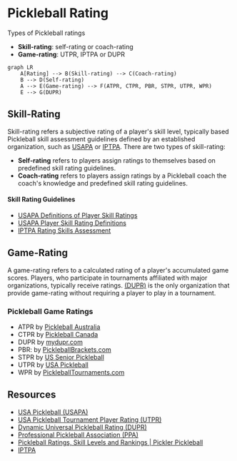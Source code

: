 # Pickleball Rating
Types of Pickleball ratings
- **Skill-rating**: self-rating or coach-rating
- **Game-rating**: UTPR, IPTPA or DUPR

```mermaid
graph LR
    A[Rating] --> B(Skill-rating) --> C(Coach-rating)
    B --> D(Self-rating)
    A --> E(Game-rating) --> F(ATPR, CTPR, PBR, STPR, UTPR, WPR)
    E --> G(DUPR)
```


## Skill-Rating

Skill-rating refers a subjective rating of a player's skill level, typically based  Pickleball skill assessment guidelines defined by an established organization, such as [USAPA](https://usapickleball.org/tournaments/tournament-player-ratings) or [IPTPA](https://iptpa.com).  There are two types of skill-rating: 

- **Self-rating** refers to players assign ratings to themselves based on predefined skill rating guidelines.
- **Coach-rating** refers to players assign ratings by a Pickleball coach the coach's knowledge and predefined skill rating guidelines.

#### Skill Rating Guidelines
- [USAPA Definitions of Player Skill Ratings](https://usapickleball.org/tournaments/tournament-player-ratings/player-skill-rating-definitions/)
- [USAPA Player Skill Rating Definitions](https://usapickleball.org/wp-content/uploads/2020/07/USAPA-Skill-Rating-Definitions-2020.pdf)
- [IPTPA Rating Skills Assessment](https://iptpa.com/iptpa-rating-skills-assessment/)

## Game-Rating
A game-rating refers to a calculated rating of a player's accumulated game scores.  Players, who participate in tournaments affiliated with major organizations, typically receive ratings.  [(DUPR)](https://mydupr.com/) is the only organization that provide game-rating without requiring a player to play in a tournament.

### Pickleball Game Ratings
- ATPR by [Pickleball Australia](https://www.pickleballaus.org/)
- CTPR by [Pickleball Canada](https://pickleballcanada.org/)
- DUPR by [mydupr.com](https://mydupr.com/)
- PBR: by [PickleballBrackets.com](https://pickleballbrackets.com)
- STPR by [US Senior Pickleball](https://www.usseniorpickleball.com/)
- UTPR by [USA Pickleball](https://usapickleball.org)
- WPR by [PickleballTournaments.com](https://www.pickleballtournaments.com/)


## Resources
- [USA Pickleball (USAPA)](https://usapickleball.org)
- [USA Pickleball Tournament Player Rating (UTPR)](https://usapickleball.org/tournaments/tournament-player-ratings)
- [Dynamic Universal Pickleball Rating (DUPR)](https://mydupr.com)
- [Professional Pickleball Association (PPA)](https://www.ppatour.com)
- [Pickleball Ratings, Skill Levels and Rankings | Pickler Pickleball](https://thepickler.com/blogs/pickleball-blog/pickleball-ratings-skill-levels-rankings)
- [IPTPA](https://iptpa.com)